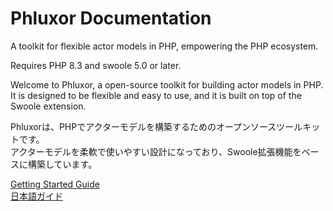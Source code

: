# Phluxor Documentation

A toolkit for flexible actor models in PHP, empowering the PHP ecosystem.

Requires PHP 8.3 and swoole 5.0 or later.

Welcome to Phluxor, a open-source toolkit for building actor models in PHP.  
It is designed to be flexible and easy to use, and it is built on top of the Swoole extension.  

Phluxorは、PHPでアクターモデルを構築するためのオープンソースツールキットです。  
アクターモデルを柔軟で使いやすい設計になっており、Swoole拡張機能をベースに構築しています。  

[Getting Started Guide](en/guide/index.md)  
[日本語ガイド](ja/guide/index.md)  
